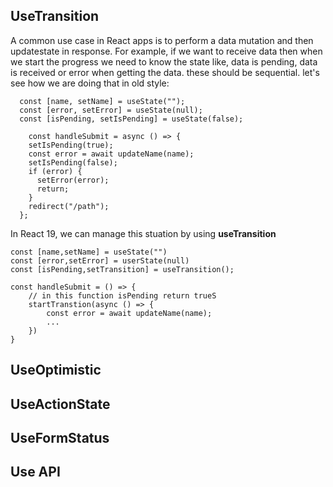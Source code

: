## UseTransition
A common use case in React apps is to perform a data mutation and then updatestate in response.
For example, if we want to receive data then when we start the progress we need to know the state like,
data is pending, data is received or error when getting the data. these should be sequential.
let's see how we are doing that in old style:

```tsx
  const [name, setName] = useState("");
  const [error, setError] = useState(null);
  const [isPending, setIsPending] = useState(false);

    const handleSubmit = async () => {
    setIsPending(true);
    const error = await updateName(name);
    setIsPending(false);
    if (error) {
      setError(error);
      return;
    } 
    redirect("/path");
  };
```

In React 19, we can manage this stuation by using **useTransition**

```tsx
const [name,setName] = useState("")
const [error,setError] = userState(null)
const [isPending,setTransition] = useTransition();

const handleSubmit = () => {
    // in this function isPending return trueS
    startTranstion(async () => {
        const error = await updateName(name);
        ...
    })
}

```



## UseOptimistic

## UseActionState

## UseFormStatus 

## Use API